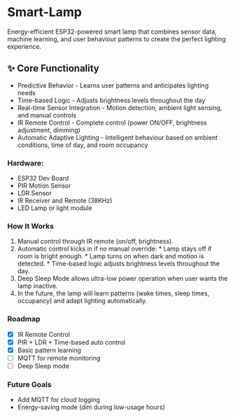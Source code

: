 # Smart-Lamp

Energy-efficient ESP32-powered smart lamp that combines sensor data, machine learning, and user behaviour patterns to create the perfect lighting experience.

## ✨ Core Functionality
  * Predictive Behavior - Learns user patterns and anticipates lighting needs
  * Time-based Logic - Adjusts brightness levels throughout the day
  * Real-time Sensor Integration - Motion detection, ambient light sensing, and manual controls
  * IR Remote Control - Complete control (power ON/OFF, brightness adjustment, dimming)
  * Automatic Adaptive Lighting - Intelligent behaviour based on ambient conditions, time of day, and room occupancy

### Hardware:

  * ESP32 Dev Board
  * PIR Motion Sensor
  * LDR Sensor
  * IR Receiver and Remote (38KHz)
  * LED Lamp or light module

### How It Works
  1) Manual control through IR remote (on/off, brightness).
  2) Automatic control kicks in if no manual override:
    * Lamp stays off if room is bright enough.
    * Lamp turns on when dark and motion is detected.
    * Time-based logic adjusts brightness levels throughout the day.
  3) Deep Sleep Mode allows ultra-low power operation when user wants the lamp inactive.
  4) In the future, the lamp will learn patterns (wake times, sleep times, occupancy) and adapt lighting automatically.

### Roadmap
- [x] IR Remote Control
- [x] PIR + LDR + Time-based auto control
- [x] Basic pattern learning
- [ ] MQTT for remote monitoring
- [ ] Deep Sleep mode

### Future Goals
  * Add MQTT for cloud logging
  * Energy-saving mode (dim during low-usage hours)
